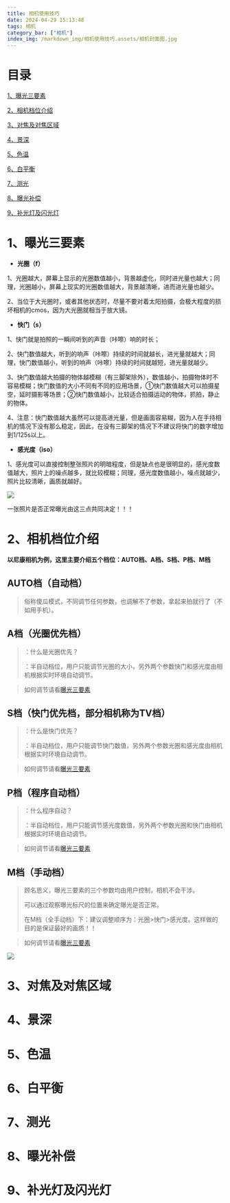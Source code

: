 ```yaml
---
title: 相机使用技巧
date: 2024-04-29 15:13:48
tags: 相机
category_bar: ["相机"]
index_img: /markdown_img/相机使用技巧.assets/相机封面图.jpg
---
```


# **目录**

[1、曝光三要素](#1、曝光三要素)

[2、相机档位介绍](#2、相机档位介绍)

[3、对焦及对焦区域](#3、对焦及对焦区域)

[4、景深](#4、景深)

[5、色温](#5、色温)

[6、白平衡](#6、白平衡)

[7、测光](#7、测光)

[8、曝光补偿](#8、曝光补偿)

[9、补光灯及闪光灯](#9、补光灯及闪光灯)

# **1、曝光三要素**

-   **光圈（f）**

1、光圈越大，屏幕上显示的光圈数值越小，背景越虚化，同时进光量也越大；同理，光圈越小，屏幕上现实的光圈数值越大，背景越清晰，进而进光量也越少。

2、当位于大光圈时，或者其他状态时，尽量不要对着太阳拍摄，会极大程度的损坏相机的cmos，因为大光圈就相当于放大镜。

-   **快门（s）**

1、快门就是拍照的一瞬间听到的声音（咔嚓）响的时长；

2、快门数值越大，听到的响声（咔嚓）持续的时间就越长，进光量就越大；同理，快门数值越小，听到的响声（咔嚓）持续的时间就越短，进光量就越少。

3、快门数值越大拍摄的物体越模糊（有三脚架除外），数值越小，拍摄物体时不容易模糊；快门数值的大小不同有不同的应用场景，①快门数值越大可以拍摄星空，延时摄影等场景；②快门数值越小，比较适合拍摄运动的物体，抓拍，静止的物体。

4、注意：快门数值越大虽然可以提高进光量，但是画面容易糊，因为人在手持相机的情况下没有那么稳定，因此，在没有三脚架的情况下不建议将快门的数字增加到1/125s以上。

-   **感光度（iso）**

1、感光度可以直接控制整张照片的明暗程度，但是缺点也是很明显的，感光度数值越大，照片上的噪点越多，就比较模糊；同理，感光度数值越小，噪点就越少，照片比较清晰，画质就越好。

<img src="/markdown_img/相机使用技巧.assets/光圈快门感光度.jpg">

一张照片是否正常曝光由这三点共同决定！！！

# **2、相机档位介绍**

**以尼康相机为例，这里主要介绍五个档位：AUTO档、A档、S档、P档、M档**

## **AUTO档（自动档）**

>   俗称傻瓜模式，不同调节任何参数，也调解不了参数，拿起来拍就行了（不如用手机）。

## A档（光圈优先档）

>   ：什么是光圈优先？
>
>   ：半自动档位，用户只能调节光圈的大小，另外两个参数快门和感光度由相机根据实时环境自动调节。

>   如何调节请看[曝光三要素](#1、曝光三要素)

## S档（快门优先档，部分相机称为TV档）

>   ：什么是快门优先？
>
>   ：半自动档位，用户只能调节快门数值，另外两个参数光圈和感光度由相机根据实时环境自动调节。

>   如何调节请看[曝光三要素](#1、曝光三要素)

## P档（程序自动档）

>   ：什么程序自动？
>
>   ：半自动档位，用户只能调节感光度数值，另外两个参数光圈和快门由相机根据实时环境自动调节。

>   如何调节请看[曝光三要素](#1、曝光三要素)

## M档（手动档）

>   顾名思义，曝光三要素的三个参数均由用户控制，相机不会干涉。
>
>   可以通过观察曝光标尺的位置来确定曝光是否正常。
>
>   在M档（全手动档）下：建议调整顺序为：光圈>快门>感光度。这样做的目的是保证最好的画质！！

>   如何调节请看[曝光三要素](#1、曝光三要素)

<img src="/markdown_img/相机使用技巧.assets/曝光标尺.jpg">

# **3、对焦及对焦区域**

# **4、景深**

# **5、色温**

# **6、白平衡**

# **7、测光**

# **8、曝光补偿**

# **9、补光灯及闪光灯**
